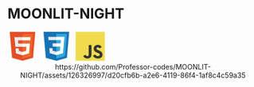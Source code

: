 # MOONLIT-NIGHT

<div align="left">
	<img src="https://github.com/devicons/devicon/blob/master/icons/html5/html5-original.svg" title="html" alt="html" width="60" height="60"/>&nbsp;
	<img src="https://github.com/devicons/devicon/blob/master/icons/css3/css3-original.svg" title="css" alt="css" width="60" height="60"/>&nbsp;
	<img src="https://github.com/devicons/devicon/blob/master/icons/javascript/javascript-original.svg" title="js" alt="js" width="60" height="60"/>&nbsp;
</div>

<div align="center">
  https://github.com/Professor-codes/MOONLIT-NIGHT/assets/126326997/d20cfb6b-a2e6-4119-86f4-1af8c4c59a35
</div>

